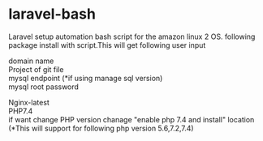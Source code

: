 # laravel-bash

Laravel setup automation bash script for the amazon linux 2 OS. following package install with script.This will get following user input<br/>

domain name<br/>
Project of git file<br/>
mysql endpoint (*if using manage sql version)<br/>
mysql root password<br/>

Nginx-latest<br/>
PHP7.4<br/>
if want change PHP version chanage "enable php 7.4 and install" location (*This will support for following php version 5.6,7.2,7.4)

